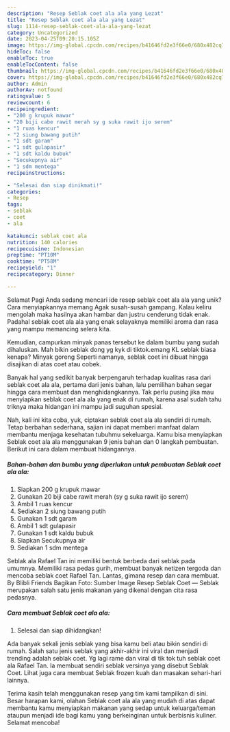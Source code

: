 ```yaml
---
description: "Resep Seblak coet ala ala yang Lezat"
title: "Resep Seblak coet ala ala yang Lezat"
slug: 1114-resep-seblak-coet-ala-ala-yang-lezat
category: Uncategorized
date: 2023-04-25T09:20:15.105Z
image: https://img-global.cpcdn.com/recipes/b41646fd2e3f66e0/680x482cq70/seblak-coet-ala-ala-foto-resep-utama.jpg
hideToc: false
enableToc: true
enableTocContent: false
thumbnail: https://img-global.cpcdn.com/recipes/b41646fd2e3f66e0/680x482cq70/seblak-coet-ala-ala-foto-resep-utama.jpg
cover: https://img-global.cpcdn.com/recipes/b41646fd2e3f66e0/680x482cq70/seblak-coet-ala-ala-foto-resep-utama.jpg
author: Admin
authorAv: notfound
ratingvalue: 5
reviewcount: 6
recipeingredient:
- "200 g krupuk mawar"
- "20 biji cabe rawit merah sy g suka rawit ijo serem"
- "1 ruas kencur"
- "2 siung bawang putih"
- "1 sdt garam"
- "1 sdt gulapasir"
- "1 sdt kaldu bubuk"
- "Secukupnya air"
- "1 sdm mentega"
recipeinstructions:

- "Selesai dan siap dinikmati!"
categories:
- Resep
tags:
- seblak
- coet
- ala

katakunci: seblak coet ala 
nutrition: 140 calories
recipecuisine: Indonesian
preptime: "PT10M"
cooktime: "PT58M"
recipeyield: "1"
recipecategory: Dinner

---
```



Selamat Pagi Anda sedang mencari ide resep seblak coet ala ala yang unik? Cara menyiapkannya memang Agak susah-susah gampang. Kalau keliru mengolah maka hasilnya akan hambar dan justru cenderung tidak enak. Padahal seblak coet ala ala yang enak selayaknya memiliki aroma dan rasa yang mampu memancing selera kita.


Kemudian, campurkan minyak panas tersebut ke dalam bumbu yang sudah dihaluskan. Mah bikin seblak dong yg kyk di tiktok.emang KL seblak biasa kenapa? Minyak goreng Seperti namanya, seblak coet ini dibuat hingga disajikan di atas coet atau cobek.

Banyak hal yang sedikit banyak berpengaruh terhadap kualitas rasa dari seblak coet ala ala, pertama dari jenis bahan, lalu pemilihan bahan segar hingga cara membuat dan menghidangkannya. Tak perlu pusing jika mau menyiapkan seblak coet ala ala yang enak di rumah, karena asal sudah tahu triknya maka hidangan ini mampu jadi suguhan spesial.


Nah, kali ini kita coba, yuk, ciptakan seblak coet ala ala sendiri di rumah. Tetap berbahan sederhana, sajian ini dapat memberi manfaat dalam membantu menjaga kesehatan tubuhmu sekeluarga. Kamu bisa menyiapkan Seblak coet ala ala menggunakan 9 jenis bahan dan 0 langkah pembuatan. Berikut ini cara dalam membuat hidangannya.

<!--inarticleads1-->

##### Bahan-bahan dan bumbu yang diperlukan untuk pembuatan Seblak coet ala ala:

1. Siapkan 200 g krupuk mawar
1. Gunakan 20 biji cabe rawit merah (sy g suka rawit ijo serem)
1. Ambil 1 ruas kencur
1. Sediakan 2 siung bawang putih
1. Gunakan 1 sdt garam
1. Ambil 1 sdt gulapasir
1. Gunakan 1 sdt kaldu bubuk
1. Siapkan Secukupnya air
1. Sediakan 1 sdm mentega


Seblak ala Rafael Tan ini memiliki bentuk berbeda dari seblak pada umumnya. Memiliki rasa pedas gurih, membuat banyak netizen tergoda dan mencoba seblak coet Rafael Tan. Lantas, gimana resep dan cara membuat. By Blibli Friends Bagikan Foto: Sumber Image Resep Seblak Coet — Seblak merupakan salah satu jenis makanan yang dikenal dengan cita rasa pedasnya. 

<!--inarticleads2-->

##### Cara membuat Seblak coet ala ala:


1. Selesai dan siap dihidangkan!

Ada banyak sekali jenis seblak yang bisa kamu beli atau bikin sendiri di rumah. Salah satu jenis seblak yang akhir-akhir ini viral dan menjadi trending adalah seblak coet. Yg lagi rame dan viral di tik tok tuh seblak coet ala Rafael Tan. Ia membuat sendiri seblak versinya yang disebut Seblak Coet. Lihat juga cara membuat Seblak frozen kuah dan masakan sehari-hari lainnya. 

Terima kasih telah menggunakan resep yang tim kami tampilkan di sini. Besar harapan kami, olahan Seblak coet ala ala yang mudah di atas dapat membantu kamu menyiapkan makanan yang sedap untuk keluarga/teman ataupun menjadi ide bagi kamu yang berkeinginan untuk berbisnis kuliner. Selamat mencoba!
